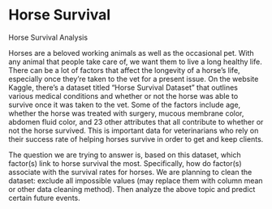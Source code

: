 # Horse Survival
Horse Survival Analysis


Horses are a beloved working animals as well as the occasional pet. With any animal that people take care of, we want them to live a long healthy life. There can be a lot of factors that affect the longevity of a horse’s life, especially once they’re taken to the vet for a present issue. On the website Kaggle, there’s a dataset titled “Horse Survival Dataset” that outlines various medical conditions and whether or not the horse was able to survive once it was taken to the vet. Some of the factors include age, whether the horse was treated with surgery, mucous membrane color, abdomen fluid color, and 23 other attributes that all contribute to whether or not the horse survived. This is important data for veterinarians who rely on their success rate of helping horses survive in order to get and keep clients.


The question we are trying to answer is, based on this dataset, which factor(s) link to horse survival the most. Specifically, how do factor(s) associate with the survival rates for horses. We are planning to clean the dataset: exclude all impossible values (may replace them with column mean or other data cleaning method). Then analyze the above topic and predict certain future events.
